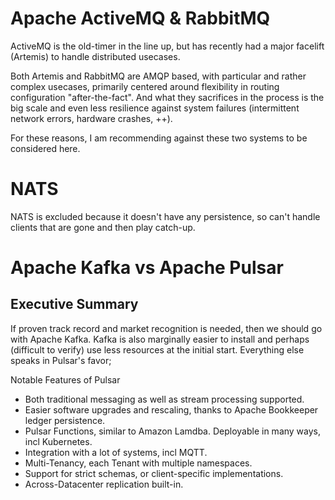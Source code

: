 
# Apache ActiveMQ & RabbitMQ
ActiveMQ is the old-timer in the line up, but has recently had a major facelift (Artemis) to handle distributed usecases.

Both Artemis and RabbitMQ are AMQP based, with particular and rather complex usecases, primarily centered around flexibility in routing configuration "after-the-fact". And what they sacrifices in the process is the big scale and even less resilience against system failures (intermittent network errors, hardware crashes, ++).

For these reasons, I am recommending against these two systems to be considered here.

# NATS
NATS is excluded because it doesn't have any persistence, so can't handle clients that are gone and then play catch-up.

# Apache Kafka vs Apache Pulsar
## Executive Summary
If proven track record and market recognition is needed, then we should go with Apache Kafka. Kafka is also marginally easier to install and perhaps (difficult to verify) use less resources at the initial start. Everything else speaks in Pulsar's favor;

Notable Features of Pulsar
  * Both traditional messaging as well as stream processing supported.
  * Easier software upgrades and rescaling, thanks to Apache Bookkeeper ledger persistence.
  * Pulsar Functions, similar to Amazon Lamdba. Deployable in many ways, incl Kubernetes.
  * Integration with a lot of systems, incl MQTT.
  * Multi-Tenancy, each Tenant with multiple namespaces.
  * Support for strict schemas, or client-specific implementations.
  * Across-Datacenter replication built-in.
